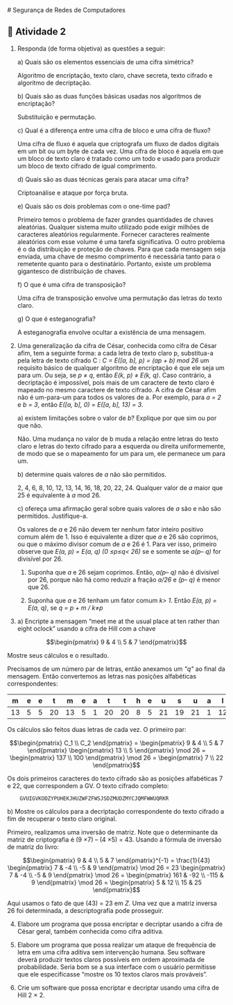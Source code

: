 ﻿﻿# Segurança de Redes de Computadores

## :page_with_curl: Atividade 2

1. Responda (de forma objetiva) as questões a seguir:

	a) Quais são os elementos essenciais de uma cifra simétrica?

   Algoritmo de encriptação, texto claro, chave secreta, texto cifrado e algoritmo de decriptação.

   b) Quais são as duas funções básicas usadas nos algoritmos de encriptação?

   Substituição e permutação.

   c) Qual é a diferença entre uma cifra de bloco e uma cifra de fluxo?

   Uma cifra de fluxo é aquela que criptografa um fluxo de dados digitais em um bit ou um 		byte de cada vez. Uma cifra de bloco é aquela em que um bloco de texto claro é tratado como um todo e usado para produzir um bloco de texto cifrado de igual comprimento.

   d) Quais são as duas técnicas gerais para atacar uma cifra?

   Criptoanálise e ataque por força bruta.

   e) Quais são os dois problemas com o one-time pad?

   Primeiro temos o problema de fazer grandes quantidades de chaves aleatórias. Qualquer sistema muito utilizado pode exigir milhões de caracteres aleatórios regularmente. Fornecer caracteres realmente aleatórios com esse volume é uma tarefa significativa.
   O outro problema é o da distribuição e proteção de chaves. Para que cada mensagem seja enviada, uma chave de mesmo comprimento é necessária tanto para o remetente quanto para o destinatário. Portanto, existe um problema gigantesco de distribuição de chaves.

   f) O que é uma cifra de transposição?

   Uma cifra de transposição envolve uma permutação das letras do texto claro.

   g) O que é esteganografia?

   A esteganografia envolve ocultar a existência de uma mensagem.

2. Uma generalização da cifra de César, conhecida como cifra de César afim, tem a seguinte forma:
   a cada letra de texto claro p, substitua-a pela letra de texto cifrado C :
   *C = E([a, b], p) = (ap + b) mod 26*
   um requisito básico de qualquer algoritmo de encriptação é que ele seja um para um. Ou seja, se *p* ≠ *q*, então *E(k, p)* ≠ *E(k, q)*. Caso contrário, a decriptação é impossível, pois mais de um caractere de texto claro é mapeado no mesmo caractere de texto cifrado. A cifra de César afim não é um-para-um para todos os valores de a. Por exemplo, para *a = 2* e *b = 3*, então *E([a, b], 0) = E([a, b], 13) = 3*.

   a) existem limitações sobre o valor de *b*? Explique por que sim ou por que não.

   Não. Uma mudança no valor de b muda a relação entre letras do texto claro e letras do 	texto cifrado para a esquerda ou direita uniformemente, de modo que se o mapeamento for um para um, ele permanece um para um.

   b) determine quais valores de *a* não são permitidos.

   2, 4, 6, 8, 10, 12, 13, 14, 16, 18, 20, 22, 24. Qualquer valor de *a* maior que 25 é equivalente à *a* mod 26.

   c) ofereça uma afirmação geral sobre quais valores de *a* são e não são permitidos. Justifique-a.

   Os valores de *a* e 26 não devem ter nenhum fator inteiro positivo comum além de 1. Isso é equivalente a dizer que *a* e 26 são coprimos, ou que o máximo divisor comum de *a* e 26 é 1. Para ver isso, primeiro observe que *E(a, p) = E(a, q) (0 ≤p≤q< 26)* se e somente se *a(p– q)* for divisível por 26.

	1. Suponha que *a* e 26 sejam coprimos. Então, *a(p– q)* não é divisível por 26, porque não há como reduzir a fração *a/26* e *(p– q)* é menor que 26.
   
	2. Suponha que *a* e 26 tenham um fator comum *k> 1*. Então *E(a, p) = E(a, q)*, se *q = p + m / k*≠*p*

3. a) Encripte a mensagem “meet me at the usual place at ten rather than eight oclock” usando a cifra de Hill com a chave

```math
\begin{pmatrix}
9 & 4 \\
5 & 7
\end{pmatrix}
```

Mostre seus cálculos e o resultado.

Precisamos de um número par de letras, então anexamos um *"q"* ao final da mensagem. Então convertemos as letras nas posições alfabéticas correspondentes:

| m | e | e | t | m | e | a | t | t | h | e | u | s | u | a | l | p | l | a | c | e | a | t | t | e | n | r | a | t | h | e | r | t | h | a | n | e | i | g | h | t | o | c | l | o | c | k | q |  
| --- |---|---|---|---|---|---|---|---|---|---|---|---|---|---|---|---|---|---|---|---|---|---|---|---|---|---|---|---|---|---|---|---|---|---|---|---|---|---|---|---|---|---|---|---|---|---|---|
| 13 | 5 | 5 | 20 | 13 | 5 | 1 | 20 | 20 | 8 | 5 | 21 | 19 | 21 | 1 | 12 | 16 | 12 | 1 | 3 | 5 | 1 | 20 | 20 | 5 | 14 | 18 | 1 | 20 | 8 | 5 | 18 | 20 | 8 | 1 | 14 | 5 | 9 | 7 | 8 | 20 | 15 | 3 | 12 | 15 | 3 | 11 | 17 |

Os cálculos são feitos duas letras de cada vez. O primeiro par:

```math
\begin{pmatrix}
C_1 \\
C_2
\end{pmatrix}
=
\begin{pmatrix}
9 & 4 \\
5 & 7
\end{pmatrix}
\begin{pmatrix}
13 \\
5
\end{pmatrix}
\mod 26
=
\begin{pmatrix}
137 \\
100
\end{pmatrix}
\mod 26
=
\begin{pmatrix}
7 \\
22
\end{pmatrix}
```




Os dois primeiros caracteres do texto cifrado são as posições alfabéticas 7 e 22, que correspondem a GV. O texto cifrado completo:

	    GVUIGVKODZYPUHEKJHUZWFZFWSJSDZMUDZMYCJQMFWWUQRKR

b) Mostre os cálculos para a decriptação correspondente do texto cifrado a fim de recuperar o texto claro original.

Primeiro, realizamos uma inversão de matriz. Note que o determinante da matriz de criptografia é (9 ×7) – (4 ×5) = 43. Usando a fórmula de inversão de matriz do livro:

```math
\begin{pmatrix}
9 & 4 \\
5 & 7
\end{pmatrix}^{-1}
=
\frac{1}{43}
\begin{pmatrix}
7 & -4 \\
-5 & 9
\end{pmatrix}
\mod 26
=
23
\begin{pmatrix}
7 & -4 \\
-5 & 9
\end{pmatrix}
\mod 26
=
\begin{pmatrix}
161 & -92 \\
-115 & 9
\end{pmatrix}
\mod 26
=
\begin{pmatrix}
5 & 12 \\
15 & 25
\end{pmatrix}
```


Aqui usamos o fato de que (43) = 23 em *Z*. Uma vez que a matriz inversa 26 foi determinada, a descriptografia pode prosseguir.

4. Elabore um programa que possa encriptar e decriptar usando a cifra de César geral, também conhecida como cifra aditiva.

5. Elabore um programa que possa realizar um ataque de frequência de letra em uma cifra aditiva sem intervenção humana. Seu software deverá produzir textos claros possíveis em ordem aproximada de probabilidade. Seria bom se a sua interface com o usuário permitisse que ele especificasse “mostre os 10 textos claros mais prováveis”.

6. Crie um software que possa encriptar e decriptar usando uma cifra de Hill 2 × 2.

